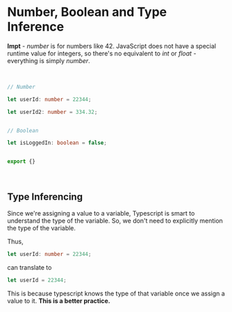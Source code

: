 # Number, Boolean and Type Inference

**Impt** - *number* is for numbers like 42. JavaScript does not have a special runtime value for integers, so there's no equivalent to *int* or *float* - everything is simply *number*. 

<br>

``` typescript
// Number

let userId: number = 22344;

let userId2: number = 334.32;


// Boolean

let isLoggedIn: boolean = false;


export {}
```

<br>

## Type Inferencing

Since we're assigning a value to a variable, Typescript is smart to understand the type of the variable. So, we don't need to explicitly mention the type of the variable. 

Thus, 

``` typescript
let userId: number = 22344;
```

can translate to 

``` typescript
let userId = 22344;
```

This is because typescript knows the type of that variable once we assign a value to it. **This is a better practice.**
